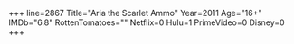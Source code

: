 +++
line=2867
Title="Aria the Scarlet Ammo"
Year=2011
Age="16+"
IMDb="6.8"
RottenTomatoes=""
Netflix=0
Hulu=1
PrimeVideo=0
Disney=0
+++


